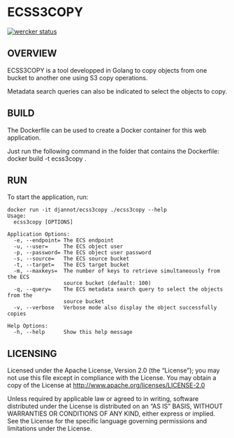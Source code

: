 ECSS3COPY
==============

[![wercker status](https://app.wercker.com/status/e7bba584c295e3025cf12af4ef38302c/s/master "wercker status")](https://app.wercker.com/project/byKey/e7bba584c295e3025cf12af4ef38302c)

OVERVIEW
--------------

ECSS3COPY is a tool developped in Golang to copy objects from one bucket to another one using S3 copy operations.

Metadata search queries can also be indicated to select the objects to copy.

BUILD
--------------

The Dockerfile can be used to create a Docker container for this web application.

Just run the following command in the folder that contains the Dockerfile: docker build -t ecss3copy .

RUN
--------------

To start the application, run:
```
docker run -it djannot/ecss3copy ./ecss3copy --help
Usage:
  ecss3copy [OPTIONS]

Application Options:
  -e, --endpoint= The ECS endpoint
  -u, --user=     The ECS object user
  -p, --password= The ECS object user password
  -s, --source=   The ECS source bucket
  -t, --target=   The ECS target bucket
  -m, --maxkeys=  The number of keys to retrieve simultaneously from the ECS
                  source bucket (default: 100)
  -q, --query=    The ECS metadata search query to select the objects from the
                  source bucket
  -v, --verbose   Verbose mode also display the object successfully copies

Help Options:
  -h, --help      Show this help message
```

LICENSING
--------------

Licensed under the Apache License, Version 2.0 (the “License”); you may not use this file except in compliance with the License. You may obtain a copy of the License at <http://www.apache.org/licenses/LICENSE-2.0>

Unless required by applicable law or agreed to in writing, software distributed under the License is distributed on an “AS IS” BASIS, WITHOUT WARRANTIES OR CONDITIONS OF ANY KIND, either express or implied. See the License for the specific language governing permissions and limitations under the License.
